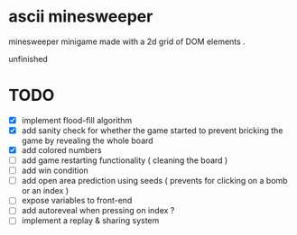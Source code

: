 # ascii minesweeper
minesweeper minigame made with a 2d grid of DOM elements .

unfinished
# TODO
- [x] implement flood-fill algorithm
- [X] add sanity check for whether the game started to prevent bricking the game by revealing the whole board
- [X] add colored numbers
- [ ] add game restarting functionality ( cleaning the board )
- [ ] add win condition
- [ ] add open area prediction using seeds ( prevents for clicking on a bomb or an index )
- [ ] expose variables to front-end
- [ ] add autoreveal when pressing on index ?
- [ ] implement a replay & sharing system
